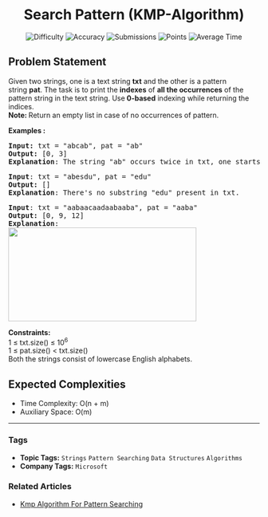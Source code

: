 <h1 align="center">Search Pattern (KMP-Algorithm)</h1>

<p align="center">
  <img alt="Difficulty" title="Difficulty" src="https://custom-icon-badges.demolab.com/badge/Difficulty: Hard-1F222E?style=for-the-badge&logoColor=white&logo=fire"/>
  <img alt="Accuracy" title="Accuracy" src="https://custom-icon-badges.demolab.com/badge/Accuracy: 45.04%25-1F222E?style=for-the-badge&logoColor=white&logo=target"/>
  <img alt="Submissions" title="Submissions" src="https://custom-icon-badges.demolab.com/badge/Submissions: 121K+-1F222E?style=for-the-badge&logoColor=white&logo=repo"/>
  <img alt="Points" title="Points" src="https://custom-icon-badges.demolab.com/badge/Points: 8-1F222E?style=for-the-badge&logoColor=white&logo=award"/>
  <img alt="Average Time" title="Average Time" src="https://custom-icon-badges.demolab.com/badge/Average%20Time: N/A-1F222E?style=for-the-badge&logoColor=white&logo=clock"/>
</p>

## Problem Statement

Given two strings, one is a text string <b>txt</b> and the other is a pattern string <b>pat</b>. The task is to print the <b>indexes</b> of <b>all the occurrences</b> of the pattern string in the text string. Use<b> 0-based</b> indexing while returning the indices.<br><b>Note: </b>Return an empty list in case of no occurrences of pattern.<br>

<b>Examples :</b>

<pre><b>Input: </b>txt = "abcab", pat = "ab"
<b>Output:</b> [0, 3]
<b>Explanation</b>: The string "ab" occurs twice in txt, one starts at index 0 and the other at index 3. 
</pre>

<pre><b>Input</b>: txt = "abesdu", pat = "edu"
<b>Output:</b> []
<b>Explanation</b>: There's no substring "edu" present in txt.<br></pre>

<pre><b>Input</b>: txt = "aabaacaadaabaaba", pat = "aaba"
<b>Output:</b> [0, 9, 12]
<b>Explanation</b>:<br><img src="https://media.geeksforgeeks.org/img-practice/prod/addEditProblem/703119/Web/Other/blobid0_1731391225.png" alt="" title="" width="377" height="188"/><br></pre>

<b>Constraints:</b><br>1 ≤ txt.size() ≤ 10<sup>6</sup><br>1 ≤ pat.size() < txt.size()<br>Both the strings consist of lowercase English alphabets.

## Expected Complexities
- Time Complexity: O(n + m)
- Auxiliary Space: O(m)

<hr>

### Tags
- **Topic Tags:** `Strings` `Pattern Searching` `Data Structures` `Algorithms`
- **Company Tags:** `Microsoft`

### Related Articles
- [Kmp Algorithm For Pattern Searching](https://www.geeksforgeeks.org/kmp-algorithm-for-pattern-searching/)
